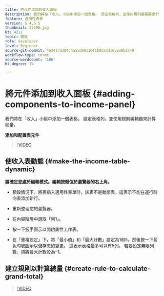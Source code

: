 ```yaml
---
title: 將元件添加到收入面板
description: 我們將在「收入」小組中添加一個表格。 設定表格列，並使用規則編輯器來計算總量。
feature: 適用性表單
version: 6.4,6.5
thumbnail: 22198.jpg
kt: 4211
topic: 開發
role: Developer
level: Beginner
source-git-commit: 462417d384c4aa5d99110f1b8dadd165ea9b2a49
workflow-type: tm+mt
source-wordcount: '186'
ht-degree: 1%

---
```



# 將元件添加到收入面板 {#adding-components-to-income-panel}

我們將在「收入」小組中添加一個表格。 設定表格列，並使用規則編輯器來計算總量。

**添加和配置表元件**

>[!VIDEO](https://video.tv.adobe.com/v/22198?quality=9&learn=on)



## 使收入表動態 {#make-the-income-table-dynamic}

**請確定您處於編輯模式。編輯按鈕位於瀏覽器的右上角。**

* 預設情況下，將表插入適用性表單時，該表不是動態表，這表示不能在運行時向表添加新行。

* 重新整理您的瀏覽器。

* 在內容階層中選取「列1」。

* 按一下扳手圖示以開啟屬性工作表。

* 在「重複設定」下，將「最小值」和「最大計數」設定為1和5，然後按一下藍色勾號圖示以儲存您的變更。 這表示表格最多可以有5列。 若要設定無限列數，請將最大計數設為–1。

## 建立規則以計算總量 {#create-rule-to-calculate-grand-total}


>[!VIDEO](https://video.tv.adobe.com/v/22197?quality=9&learn=on)


